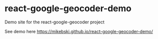 # react-google-geocoder-demo
Demo site for the react-google-geocoder project

See demo here https://mikebski.github.io/react-google-geocoder-demo/
